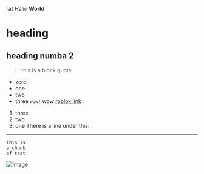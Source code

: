 rat
*Hello* **World**
# heading
## heading numba 2

> this is a block quote

* zero
* one
* two
* three
`wow!` wow
[roblox link](https://www.roblox.com/home)

1. three
2. two
3. one
There is a line under this:
---

```
This is
a chunk
of text
```
![Image](https://cdn.idntimes.com/content-images/duniaku/post/20210226/8-0930d22cd3c6be8b3a469ef8d2c5ef59-1a632f682515312b134ca1fb0f3f52f9.jpg)
